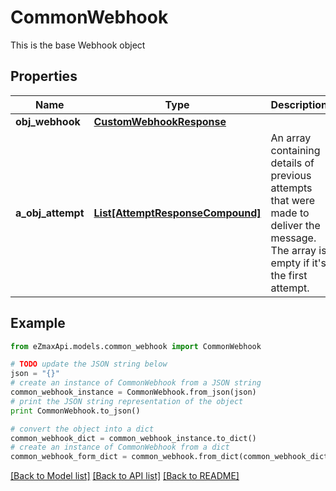 # CommonWebhook

This is the base Webhook object

## Properties

Name | Type | Description | Notes
------------ | ------------- | ------------- | -------------
**obj_webhook** | [**CustomWebhookResponse**](CustomWebhookResponse.md) |  | 
**a_obj_attempt** | [**List[AttemptResponseCompound]**](AttemptResponseCompound.md) | An array containing details of previous attempts that were made to deliver the message. The array is empty if it&#39;s the first attempt. | 

## Example

```python
from eZmaxApi.models.common_webhook import CommonWebhook

# TODO update the JSON string below
json = "{}"
# create an instance of CommonWebhook from a JSON string
common_webhook_instance = CommonWebhook.from_json(json)
# print the JSON string representation of the object
print CommonWebhook.to_json()

# convert the object into a dict
common_webhook_dict = common_webhook_instance.to_dict()
# create an instance of CommonWebhook from a dict
common_webhook_form_dict = common_webhook.from_dict(common_webhook_dict)
```
[[Back to Model list]](../README.md#documentation-for-models) [[Back to API list]](../README.md#documentation-for-api-endpoints) [[Back to README]](../README.md)


